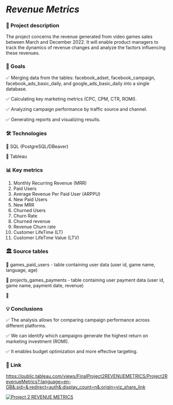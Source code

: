 # *Revenue Metrics*


### 📝 Project description 

The project concerns the revenue generated from video games sales between March and December 2022. It will enable product managers to track the dynamics of revenue changes and analyze the factors influencing these revenues.

### 🎯 Goals

✅ Merging data from the tables: facebook_adset, facebook_campaign, facebook_ads_basic_daily, and google_ads_basic_daily into a single database.

✅ Calculating key marketing metrics (CPC, CPM, CTR, ROMI).

✅ Analyzing campaign performance by traffic source and channel.

✅ Generating reports and visualizing results.

### 🛠 Technologies

🔹 SQL (PostgreSQL/DBeaver)

🔹 Tableau 


### 📊 Key metrics

1. Monthly Recurring Revenue (MRR) 
2. Paid Users
3. Average Revenue Per Paid User (ARPPU)
4. New Paid Users
5. New MRR 
6. Churned Users 
7. Churn Rate 
8. Churned revenue 
9. Revenue Churn rate 
10. Customer LifeTime (LT)
11. Customer LifeTime Value (LTV) 


### 🏛 Source tables

📌 games_paid_users - table containing user data (user id, game name, language, age)

📌 projects_games_payments - table containing user payment data (user id, game name, payment date, revenue)

📌

### 💡 Conclusions

✅ The analysis allows for comparing campaign performance across different platforms.

✅ We can identify which campaigns generate the highest return on marketing investment (ROMI).

✅ It enables budget optimization and more effective targeting.

### 🔗 Link

https://public.tableau.com/views/FinalProject2REVENUEMETRICS/Project2RevenueMetrics?:language=en-GB&:sid=&:redirect=auth&:display_count=n&:origin=viz_share_link

<div class='tableauPlaceholder' id='viz1727280657808' style='position: relative'><noscript><a href='#'><img alt='Project 2 REVENUE METRICS ' src='https:&#47;&#47;public.tableau.com&#47;static&#47;images&#47;Fi&#47;FinalProject2REVENUEMETRICS&#47;Project2RevenueMetrics&#47;1_rss.png' style='border: none' /></a></noscript><object class='tableauViz'  style='display:none;'><param name='host_url' value='https%3A%2F%2Fpublic.tableau.com%2F' /> <param name='embed_code_version' value='3' /> <param name='site_root' value='' /><param name='name' value='FinalProject2REVENUEMETRICS&#47;Project2RevenueMetrics' /><param name='tabs' value='no' /><param name='toolbar' value='yes' /><param name='static_image' value='https:&#47;&#47;public.tableau.com&#47;static&#47;images&#47;Fi&#47;FinalProject2REVENUEMETRICS&#47;Project2RevenueMetrics&#47;1.png' /> <param name='animate_transition' value='yes' /><param name='display_static_image' value='yes' /><param name='display_spinner' value='yes' /><param name='display_overlay' value='yes' /><param name='display_count' value='yes' /><param name='language' value='en-GB' /></object></div>                
